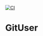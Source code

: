 [![CI](https://github.com/eren-celik/GitUser/actions/workflows/swift.yml/badge.svg)](https://github.com/eren-celik/GitUser/actions/workflows/swift.yml)

# GitUser
